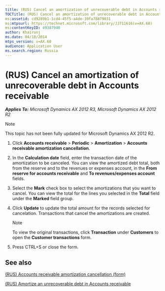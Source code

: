 ```yaml
---
title: (RUS) Cancel an amortization of unrecoverable debt in Accounts receivable
TOCTitle: (RUS) Cancel an amortization of unrecoverable debt in Accounts receivable
ms:assetid: cd9289b1-1cd4-45f5-a4de-39fa78879031
ms:mtpsurl: https://technet.microsoft.com/library/JJ711616(v=AX.60)
ms:contentKeyID: 49387940
author: Khairunj
ms.date: 04/18/2014
mtps_version: v=AX.60
audience: Application User
ms.search.region: Russia
---
```


# (RUS) Cancel an amortization of unrecoverable debt in Accounts receivable 


_**Applies To:** Microsoft Dynamics AX 2012 R3, Microsoft Dynamics AX 2012 R2_


> [!NOTE]
> <P>This topic has not been fully updated for Microsoft Dynamics AX 2012 R2.</P>



1.  Click **Accounts receivable** \> **Periodic** \> **Amortization** \> **Accounts receivable amortization cancellation**.

2.  In the **Calculation date** field, enter the transaction date of the amortization to be canceled. You can view the amortized debt total, both from the reserve and to the revenues or expenses account, in the **From reserve for accounts receivable** and **To revenues/expenses account** fields.

3.  Select the **Mark** check box to select the amortizations that you want to cancel. You can view the total for the lines you selected in the **Total** field under the **Marked** field group.

4.  Click **Update** to update the total amount for the records selected for cancelation. Transactions that cancel the amortizations are created.
    

    > [!NOTE]
    > <P>To view the original transactions, click <STRONG>Transaction</STRONG> under <STRONG>Customers</STRONG> to open the <STRONG>Customer transactions</STRONG> form.</P>



5.  Press CTRL+S or close the form.

## See also

[(RUS) Accounts receivable amortization cancellation (form)](https://technet.microsoft.com/library/jj678417\(v=ax.60\))

[(RUS) Amortize an unrecoverable debt in Accounts receivable](rus-amortize-an-unrecoverable-debt-in-accounts-receivable.md)

  



